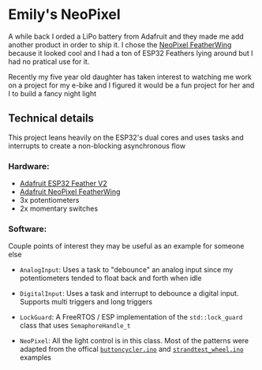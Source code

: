 # Emily's NeoPixel

A while back I orded a LiPo battery from Adafruit and they made me add another product in order to ship it. I chose the [NeoPixel FeatherWing](https://www.adafruit.com/product/2945) because it looked cool and I had a ton of ESP32 Feathers lying around but I had no pratical use for it.

Recently my five year old daughter has taken interest to watching me work on a project for my e-bike and I figured it would be a fun project for her and I to build a fancy night light


## Technical details


This project leans heavily on the ESP32's dual cores and uses tasks and interrupts to create a non-blocking asynchronous flow

### Hardware:


- [Adafruit ESP32 Feather V2](https://www.adafruit.com/product/5400)
- [Adafruit NeoPixel FeatherWing](https://www.adafruit.com/product/2945)
- 3x potentiometers
- 2x momentary switches


### Software:


Couple points of interest they may be useful as an example for someone else

- `AnalogInput`: Uses a task to "debounce" an analog input since my potentiometers tended to float back and forth when idle

- `DigitalInput`: Uses a task and interrupt to debounce a digital input. Supports multi triggers and long triggers

- `LockGuard`: A FreeRTOS / ESP implementation of the `std::lock_guard` class that uses `SemaphoreHandle_t`

- `NeoPixel`: All the light control is in this class. Most of the patterns were adapted from the offical [`buttoncycler.ino`](https://github.com/adafruit/Adafruit_NeoPixel/blob/master/examples/buttoncycler/buttoncycler.ino) and [`strandtest_wheel.ino`](https://github.com/adafruit/Adafruit_NeoPixel/blob/master/examples/strandtest_wheel/strandtest_wheel.ino) examples